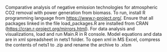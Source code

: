 Comparative analysis of negative emission technologies for atmospheric CO2 removal with power generation from biomass.
To run, install R programming language from https://www.r-project.org/.
Ensure that all packages linked in the file load_packages.R are installed from CRAN (https://cran.r-project.org/mirrors.html).
For data analysis and visualizations, load and run Main.R in R console.
Model equations and data are in xml spreadsheet in nets1 folder. To open xml in MS Excel, compress the contents of nets1 to .zip and rename the archive to .xlsm
